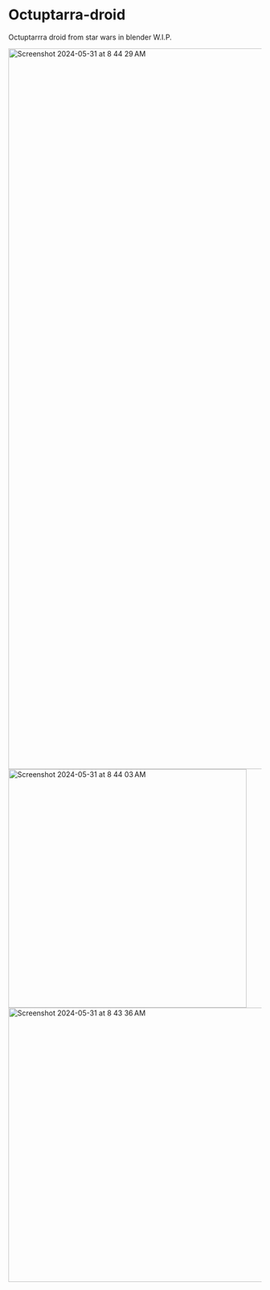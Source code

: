 # Octuptarra-droid
Octuptarrra droid from star wars in blender W.I.P.

<img width="1432" alt="Screenshot 2024-05-31 at 8 44 29 AM" src="https://github.com/AshianBoii/Octuptarra-droid/assets/45045020/ec5c712a-a19d-4d15-a556-e96c7bc94c55">
<img width="474" alt="Screenshot 2024-05-31 at 8 44 03 AM" src="https://github.com/AshianBoii/Octuptarra-droid/assets/45045020/e18527d5-4ac6-40de-81e2-1e9f6b970b1c">
<img width="545" alt="Screenshot 2024-05-31 at 8 43 36 AM" src="https://github.com/AshianBoii/Octuptarra-droid/assets/45045020/e8d2cb19-e246-4c0a-a21f-cf29991baee8">

